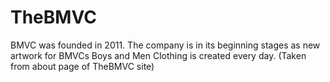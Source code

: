 # TheBMVC
BMVC was founded in 2011. The company is in its beginning stages as new artwork for BMVCs Boys and Men Clothing is created every day. (Taken from about page of TheBMVC site)
